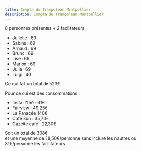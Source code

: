 ```yaml
---
title: Compta du Trampolean Montpellier 
description: Compta du Trampolean Montpellier 
---
```



8 personnes présentes + 2 facilitateurs

- Juliette : 69
- Sabine : 69
- Arnaud : 69
- Bruno : 69
- Lise : 69
- Marion : 69
- Julia : 69
- Luigi : 40

Ce qui fait un total de 523€ 

Pour ce qui est des consommations :

- Instant’thé : 61€
- Fairview : 49,25€
- La Panacée 140€
- Café Bun : 35,70€
- Gazette café : 22,30€

Soit un total de 308€  
et une moyenne de 38,50€/personne sans inclure les n’autres
ou 31€/personne les facilitateurs 
